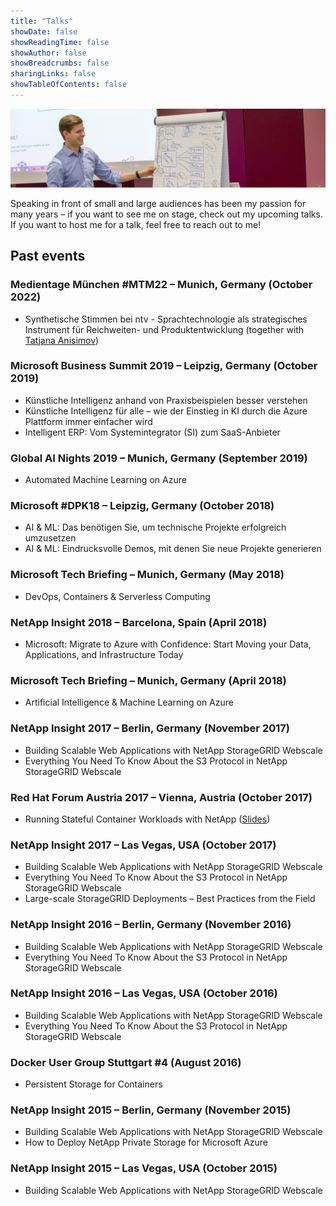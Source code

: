```yaml
---
title: "Talks"
showDate: false
showReadingTime: false
showAuthor: false
showBreadcrumbs: false
sharingLinks: false
showTableOfContents: false
---
```

![Post logo](/images/clemens_banner.jpg)

Speaking in front of small and large audiences has been my passion for many years – if you want to see me on stage, check out my upcoming talks. If you want to host me for a talk, feel free to reach out to me!

## Past events

### Medientage München #MTM22 – Munich, Germany (October 2022)

* Synthetische Stimmen bei ntv​ - Sprachtechnologie als strategisches Instrument für Reichweiten- und Produktentwicklung​ (together with [Tatjana Anisimov](https://www.linkedin.com/in/tatjana-anisimov-3998ab10a/))

### Microsoft Business Summit 2019 – Leipzig, Germany (October 2019)

* Künstliche Intelligenz anhand von Praxisbeispielen besser verstehen
* Künstliche Intelligenz für alle – wie der Einstieg in KI durch die Azure Plattform immer einfacher wird
* Intelligent ERP: Vom Systemintegrator (SI) zum SaaS-Anbieter

### Global AI Nights 2019 – Munich, Germany (September 2019)

* Automated Machine Learning on Azure

### Microsoft #DPK18 – Leipzig, Germany (October 2018)

* AI & ML: Das benötigen Sie, um technische Projekte erfolgreich umzusetzen
* AI & ML: Eindrucksvolle Demos, mit denen Sie neue Projekte generieren

### Microsoft Tech Briefing – Munich, Germany (May 2018)

* DevOps, Containers & Serverless Computing

### NetApp Insight 2018 – Barcelona, Spain (April 2018)

* Microsoft: Migrate to Azure with Confidence: Start Moving your Data, Applications, and Infrastructure Today

### Microsoft Tech Briefing – Munich, Germany (April 2018)

* Artificial Intelligence & Machine Learning on Azure

### NetApp Insight 2017 – Berlin, Germany (November 2017)

* Building Scalable Web Applications with NetApp StorageGRID Webscale
* Everything You Need To Know About the S3 Protocol in NetApp StorageGRID Webscale

### Red Hat Forum Austria 2017 – Vienna, Austria (October 2017)

* Running Stateful Container Workloads with NetApp ([Slides](http://images.engage.redhat.com/Web/RedHat/%7B1f9f9deb-caa9-4ee5-adbd-bc7a6d37aa85%7D_csiebler_-_Simplifying_running_stateful_Container_Workloads_with_NetApp.pdf))

### NetApp Insight 2017 – Las Vegas, USA (October 2017)

* Building Scalable Web Applications with NetApp StorageGRID Webscale
* Everything You Need To Know About the S3 Protocol in NetApp StorageGRID Webscale
* Large-scale StorageGRID Deployments – Best Practices from the Field

### NetApp Insight 2016 – Berlin, Germany (November 2016)

* Building Scalable Web Applications with NetApp StorageGRID Webscale
* Everything You Need To Know About the S3 Protocol in NetApp StorageGRID Webscale

### NetApp Insight 2016 – Las Vegas, USA (October 2016)

* Building Scalable Web Applications with NetApp StorageGRID Webscale
* Everything You Need To Know About the S3 Protocol in NetApp StorageGRID Webscale

### Docker User Group Stuttgart #4 (August 2016)

* Persistent Storage for Containers

### NetApp Insight 2015 – Berlin, Germany (November 2015)

* Building Scalable Web Applications with NetApp StorageGRID Webscale
* How to Deploy NetApp Private Storage for Microsoft Azure

### NetApp Insight 2015 – Las Vegas, USA (October 2015)

* Building Scalable Web Applications with NetApp StorageGRID Webscale
